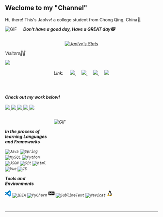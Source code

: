## Weclome to my "Channel"

Hi, there! This's Jaolvv! a college student from Chong Qing, China🐉.

<img align="left" alt="GIF" src="https://media.giphy.com/media/LnQjpWaON8nhr21vNW/giphy.gif" width="60" title="Say HI"> 
<em><b> Don't have a good day, Have a GREAT day😸</b>

<br>
<br>

<!--
**Charmve/Charmve** is a ✨ _special_ ✨ repository because its `README.md` (this file) appears on your GitHub profile.

Here are some ideas to get you started:

- 🔭 I’m currently working on ...
- 🌱 I’m currently learning ...
- 👯 I’m looking to collaborate on ...
- 🤔 I’m looking for help with ...
- 💬 Ask me about ...
- 📫 How to reach me: ...
- 😄 Pronouns: ...
- ⚡ Fun fact: ...
-->

<p align="center">
  <a href="https://github.com/Jaolvv" class="rich-diff-level-one">
    <img src="https://github-readme-stats.vercel.app/api?username=Jaolvv" alt="Jaolvv's Stats" >
  </a>
</p>
  
<p>
Visitors👨‍💻
</p>

![]( https://gv.halberd.cn/Jaolvv?theme=stroke-fill&active=3200ff&deactive=f1f1f1&len=6&speed=40&size=35&space=3&tail=0)

<p align="center">
  Link:
  &emsp;
  <a href="https://space.bilibili.com/49814220" target="_blank" alt="Bilibili" title="Bilibili">
    <img src="https://user-images.githubusercontent.com/29084184/129467562-a754907c-c128-40d0-80ad-86e89bdda3d6.png" width="30px"/>
  </a> 
  &emsp;
  <a href= "https://www.cnblogs.com/jaolvv" target="_blank" alt="Blogs" title="Blogs">
    <img src="https://pic.cnblogs.com/avatar/2348386/20210406171747.png" width="28px"/>
  </a>
  &emsp;
  <a href="https://open.spotify.com/user/5s3g5cbs053l6yo3ziv2m3sd9" target="_blank" alt="Spotify" title="Spotify">
    <img src="https://images.cnblogs.com/cnblogs_com/blogs/679311/galleries/1963189/o_211210160250_2111624.png" width="26px"/>
  </a>
  &emsp;
  <a href="https://gitee.com/jaolvv" target="_blank" alt="gitee" title="gitee">
    <img src="https://images.cnblogs.com/cnblogs_com/blogs/679311/galleries/1963189/o_211210160842_9357cf7a0529738c587b.png" width="26px"/>
  </a>
  
  <br><br>
  
  <strong>Check out my work below!</strong>
  <br><br>
  <a href="https://github.com/Jaolvv">
    <img src="https://badges.pufler.dev/visits/Jaolvv/Jaolvv?style=flat-square&color=black&logo=github">
  </a>
  <a href="https://github.com/Jaolvv">
    <img src="https://badges.pufler.dev/years/Jaolvv?style=flat-square&color=black&logo=github">
  </a>
  <a href="https://github.com/Jaolvv?tab=repositories">
    <img src="https://badges.pufler.dev/repos/Jaolvv?style=flat-square&color=black&logo=github">
  </a>
  <a href="https://gist.github.com/Jaolvv">
    <img src="https://badges.pufler.dev/gists/Jaolvv?style=flat-square&color=black&logo=github">
  </a>
  <a href="https://github.com/Jaolvv">
    <img src="https://badges.pufler.dev/commits/monthly/Jaolvv?style=flat-square&color=black&logo=github">
  </a>
</p>

<h2></h2>

<img align="right" alt="GIF" src="https://github.com/abhisheknaiidu/abhisheknaiidu/blob/master/code.gif?raw=true" width="343" height="220" title="Do what you like, and do it best!"> &nbsp;&nbsp;&nbsp;&nbsp;

**In the process of learning**
**Languages and Frameworks**

<code><img height="20" src="#" alt="Java" title="Java"></code>
<code><img height="20" src="#" alt="Spring" title="Spring"></code>
<code><img height="20" src="#" alt="MySQL" title="MySQL"></code>
<code><img height="20" src="#" alt="Python" title="Python"></code>
<code><img height="20" src="#" alt="JSON" title="JSON"></code>
<code><img height="20" src="#" alt="Git" title="Git"></code>
<code><img height="20" src="#" alt="html" title="H5"></code>
<code><img height="20" src="#" alt="Vue" title="Vue"></code>
<code><img height="20" src="#" alt="JS" title="JS"></code>


**Tools and Environments**

<code><img height="20" src="https://raw.githubusercontent.com/github/explore/80688e429a7d4ef2fca1e82350fe8e3517d3494d/topics/visual-studio-code/visual-studio-code.png" alt="VSCode" title="VSCode"></code>
<code><img height="20" src="https://images.cnblogs.com/cnblogs_com/blogs/679311/galleries/1963189/o_211210163420_IntelliJ_IDEA_Icon.svg.png" alt="IDEA" title="IDEA"></code>
<code><img height="20" src="https://images.nowcoder.com/images/20180629/0_1530258305740_67F7BB46DE9FC78164CA628F2CE05C37" alt="PyCharm" title="PyCharm"></code>
<code><img height="20" src="https://raw.githubusercontent.com/github/explore/80688e429a7d4ef2fca1e82350fe8e3517d3494d/topics/markdown/markdown.png" alt="Markdown" title="MarkDown"></code>
<code><img height="20" src="https://images.cnblogs.com/cnblogs_com/blogs/679311/galleries/1963189/o_211210163448_sublime-in-vscode.png" alt="SublimeText" title="SublimeText"></code>
<code><img height="20" src="https://images.cnblogs.com/cnblogs_com/blogs/679311/galleries/1963189/o_211210163437_navicat-icon.png" alt="Navicat" title="Navicat"></code>
<code><img height="20" src="https://raw.githubusercontent.com/github/explore/80688e429a7d4ef2fca1e82350fe8e3517d3494d/topics/linux/linux.png" alt="Linux" title="Linux"></code>

<br>

---
